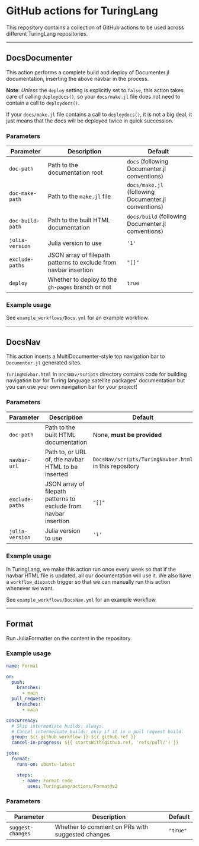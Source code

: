 # GitHub actions for TuringLang

This repository contains a collection of GitHub actions to be used across different TuringLang repositories.

----------

## DocsDocumenter

This action performs a complete build and deploy of Documenter.jl documentation, inserting the above navbar in the process.

**Note**: _Unless_ the `deploy` setting is explicitly set to `false`, this action takes care of calling `deploydocs()`, so your `docs/make.jl` file does not need to contain a call to `deploydocs()`.

If your `docs/make.jl` file contains a call to `deploydocs()`, it is not a big deal, it just means that the docs will be deployed twice in quick succession.

### Parameters

| Parameter | Description | Default |
| --- | --- | --- |
| `doc-path` | Path to the documentation root | `docs` (following Documenter.jl conventions) |
| `doc-make-path` | Path to the `make.jl` file | `docs/make.jl` (following Documenter.jl conventions) |
| `doc-build-path` | Path to the built HTML documentation | `docs/build` (following Documenter.jl conventions) |
| `julia-version` | Julia version to use | `'1'` |
| `exclude-paths` | JSON array of filepath patterns to exclude from navbar insertion | `"[]"` |
| `deploy` | Whether to deploy to the `gh-pages` branch or not | `true` |

### Example usage

See `example_workflows/Docs.yml` for an example workflow.

----------------

## DocsNav

This action inserts a MultiDocumenter-style top navigation bar to `Documenter.jl` generated sites.

`TuringNavbar.html` in `DocsNav/scripts` directory contains code for building navigation bar for Turing language satellite packages' documentation but you can use your own navigation bar for your project!

### Parameters

| Parameter | Description | Default |
| --- | --- | --- |
| `doc-path` | Path to the built HTML documentation | None, **must be provided** |
| `navbar-url` | Path to, or URL of, the navbar HTML to be inserted | `DocsNav/scripts/TuringNavbar.html` in this repository |
| `exclude-paths` | JSON array of filepath patterns to exclude from navbar insertion | `"[]"` |
| `julia-version` | Julia version to use | `'1'` |

### Example usage

In TuringLang, we make this action run once every week so that if the navbar HTML file is updated, all our documentation will use it.
We also have a `workflow_dispatch` trigger so that we can manually run this action whenever we want.

See `example_workflows/DocsNav.yml` for an example workflow.

----------------

## Format

Run JuliaFormatter on the content in the repository.

### Example usage

```yaml
name: Format

on:
  push:
    branches:
      - main
  pull_request:
    branches:
      - main

concurrency:
  # Skip intermediate builds: always.
  # Cancel intermediate builds: only if it is a pull request build.
  group: ${{ github.workflow }}-${{ github.ref }}
  cancel-in-progress: ${{ startsWith(github.ref, 'refs/pull/') }}

jobs:
  format:
    runs-on: ubuntu-latest

    steps:
      - name: Format code
        uses: TuringLang/actions/Format@v2
```

### Parameters

| Parameter | Description | Default |
| --- | --- | --- |
| `suggest-changes` | Whether to comment on PRs with suggested changes | `"true"` |

